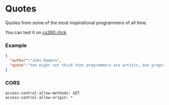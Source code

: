 # Quotes

Quotes from some of the most inspirational programmers of all time.

You can test it on [cs260.click](https://quote.cs260.click).

### Example

```json
{
  "author":"John Romero",
  "quote":"You might not think that programmers are artists, but programming is an extremely creative profession. It's logic-based creativity."
}
```

### CORS

```http
access-control-allow-methods: GET
access-control-allow-origin: *
```

